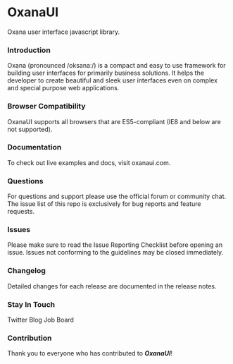 # OxanaUI
Oxana user interface javascript library.

### Introduction
Oxana (pronounced /oksanaː/) is a compact and easy to use framework for building user interfaces for primarily business solutions. It helps the developer to create  beautiful and sleek user interfaces even on complex and special purpose web applications. 

### Browser Compatibility
OxanaUI supports all browsers that are ES5-compliant (IE8 and below are not supported).

### Documentation
To check out live examples and docs, visit oxanaui.com.

### Questions
For questions and support please use the official forum or community chat. The issue list of this repo is exclusively for bug reports and feature requests.

### Issues
Please make sure to read the Issue Reporting Checklist before opening an issue. Issues not conforming to the guidelines may be closed immediately.

### Changelog
Detailed changes for each release are documented in the release notes.

### Stay In Touch
Twitter
Blog
Job Board

### Contribution
Thank you to everyone who has contributed to ***OxanaUI***!
